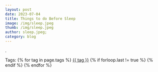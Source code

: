 ```yaml
---
layout: post
date: 2023-07-04
title: Things to do Before Sleep
image: /img/sleep.jpeg
thumb: /img/sleep.jpeg
author: sleep.jpeg;
category: blog
---
```


.<!-- truncate_here -->
<p>Tags: {% for tag in page.tags %} <a class="mytag" href="/tag/{{ tag }}" title="View posts tagged with &quot;{{ tag }}&quot;">{{ tag }}</a>  {% if forloop.last != true %} {% endif %} {% endfor %} </p>
